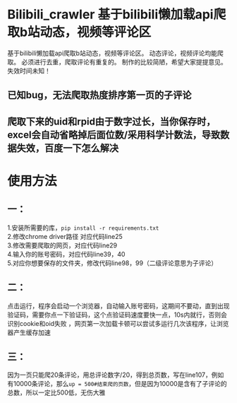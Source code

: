 # Bilibili_crawler 基于bilibili懒加载api爬取b站动态，视频等评论区
基于bilibili懒加载api爬取b站动态，视频等评论区。
动态评论，视频评论均能爬取。
必须进行去重，爬取评论有重复的。
制作的比较简陋，希望大家提提意见。
失效时间未知！
## 已知bug，无法爬取热度排序第一页的子评论
## 爬取下来的uid和rpid由于数字过长，当你保存时，excel会自动省略掉后面位数/采用科学计数法，导致数据失效，百度一下怎么解决
# 使用方法
## 一：
1.安装所需要的库，`pip install -r requirements.txt`  
2.修改chrome driver路径 对应代码line25  
3.修改需要爬取的网页，对应代码line29  
4.输入你的账号密码，对应代码line39，40  
5.对应你想要保存的文件夹，修改代码line98，99（二级评论意思为子评论）  
## 二：
点击运行，程序会启动一个浏览器，自动输入账号密码，这期间不要动，直到出现验证码，需要你点一下验证码，这个点验证码速度要快一点，10s内就行，否则会识别cookie和oid失败 ，网页第一次加载卡顿可以尝试多运行几次该程序，让浏览器产生缓存加速
## 三：
因为一页只能爬20条评论，用总评论数字/20，得到总页数，写在line107，例如有10000条评论，那么`up = 500#结束爬的页数`，但是因为10000是含有了子评论的总数，所以一定比500低，无伤大雅
